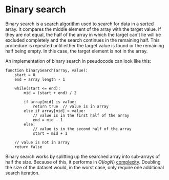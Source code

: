 # Binary search

Binary search is a [search algorithm](dsa_search_algorithms.md) used to search for data in a [sorted](../dsa_sorting/dsa_sorting_algorithms.md) array. It compares the middle element of the array with the target value. If they are not equal, the half of the array in which the target can't lie will be excluded completely and the search continues in the remaining half. This procedure is repeated until either the target value is found or the remaining half being empty. In this case, the target element is not in the array.

An implementation of binary search in pseudocode can look like this:

```
function binarySearch(array, value):
	start = 0
	end = array length - 1

	while(start <= end):
		mid = (start + end) / 2

		if array[mid] is value:
			return true  // value is in array
		else if array[mid] > value:
			// value is in the first half of the array
			end = mid - 1
		else:
			// value is in the second half of the array
			start = mid + 1

	// value is not in array
	return false
```

Binary search works by splitting up the searched array into sub-arrays of half the size. Because of this, it performs in $O(logN)$ [complexity](../dsa_time_complexity.md). Doubling the size of the dataset would, in the worst case, only require one additional search iteration.